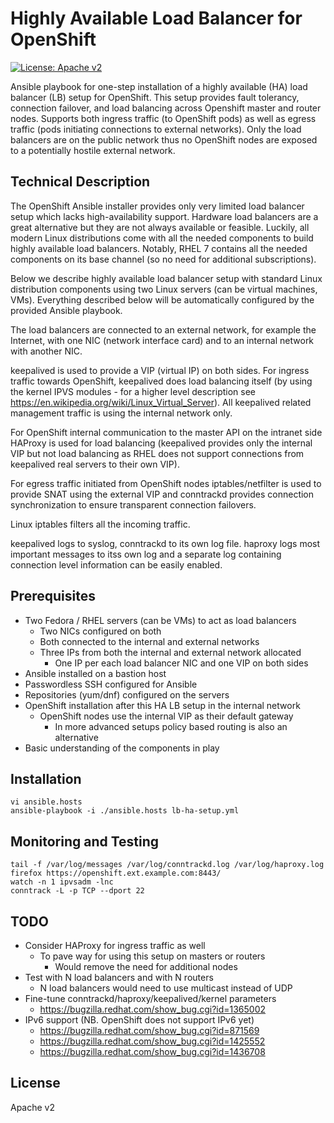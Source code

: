 # Highly Available Load Balancer for OpenShift

[![License: Apache v2](https://img.shields.io/badge/license-Apache%20v2-brightgreen.svg)](https://www.apache.org/licenses/LICENSE-2.0)

Ansible playbook for one-step installation of a highly available (HA) 
load balancer (LB) setup for OpenShift. This setup provides fault 
tolerancy, connection failover, and load balancing across Openshift 
master and router nodes. Supports both ingress traffic (to OpenShift 
pods) as well as egress traffic (pods initiating connections to external 
networks). Only the load balancers are on the public network thus no 
OpenShift nodes are exposed to a potentially hostile external network.

## Technical Description

The OpenShift Ansible installer provides only very limited load balancer 
setup which lacks high-availability support. Hardware load balancers are 
a great alternative but they are not always available or feasible. 
Luckily, all modern Linux distributions come with all the needed 
components to build highly available load balancers. Notably, RHEL 7 
contains all the needed components on its base channel (so no need for 
additional subscriptions).

Below we describe highly available load balancer setup with standard 
Linux distribution components using two Linux servers (can be virtual 
machines, VMs). Everything described below will be automatically 
configured by the provided Ansible playbook.

The load balancers are connected to an external network, for example the 
Internet, with one NIC (network interface card) and to an internal 
network with another NIC.

keepalived is used to provide a VIP (virtual IP) on both sides. For 
ingress traffic towards OpenShift, keepalived does load balancing itself 
(by using the kernel IPVS modules - for a higher level description see 
https://en.wikipedia.org/wiki/Linux_Virtual_Server). All keepalived 
related management traffic is using the internal network only.

For OpenShift internal communication to the master API on the intranet 
side HAProxy is used for load balancing (keepalived provides only the 
internal VIP but not load balancing as RHEL does not support connections 
from keepalived real servers to their own VIP).

For egress traffic initiated from OpenShift nodes iptables/netfilter is 
used to provide SNAT using the external VIP and conntrackd provides 
connection synchronization to ensure transparent connection failovers.

Linux iptables filters all the incoming traffic.

keepalived logs to syslog, conntrackd to its own log file. haproxy logs 
most important messages to itss own log and a separate log containing 
connection level information can be easily enabled.

## Prerequisites

* Two Fedora / RHEL servers (can be VMs) to act as load balancers
  * Two NICs configured on both
  * Both connected to the internal and external networks
  * Three IPs from both the internal and external network allocated
    * One IP per each load balancer NIC and one VIP on both sides
* Ansible installed on a bastion host
* Passwordless SSH configured for Ansible
* Repositories (yum/dnf) configured on the servers
* OpenShift installation after this HA LB setup in the internal network
  * OpenShift nodes use the internal VIP as their default gateway
    * In more advanced setups policy based routing is also an alternative
* Basic understanding of the components in play

## Installation

```
vi ansible.hosts
ansible-playbook -i ./ansible.hosts lb-ha-setup.yml
```

## Monitoring and Testing

```
tail -f /var/log/messages /var/log/conntrackd.log /var/log/haproxy.log
firefox https://openshift.ext.example.com:8443/
watch -n 1 ipvsadm -lnc
conntrack -L -p TCP --dport 22
```

## TODO

* Consider HAProxy for ingress traffic as well
  * To pave way for using this setup on masters or routers
    * Would remove the need for additional nodes
* Test with N load balancers and with N routers
  * N load balancers would need to use multicast instead of UDP
* Fine-tune conntrackd/haproxy/keepalived/kernel parameters
  * https://bugzilla.redhat.com/show_bug.cgi?id=1365002
* IPv6 support (NB. OpenShift does not support IPv6 yet)
  * https://bugzilla.redhat.com/show_bug.cgi?id=871569
  * https://bugzilla.redhat.com/show_bug.cgi?id=1425552
  * https://bugzilla.redhat.com/show_bug.cgi?id=1436708

## License

Apache v2
